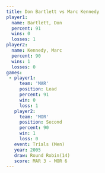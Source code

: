 ```yaml
---
title: Don Bartlett vs Marc Kennedy
player1:             
  name: Bartlett, Don
  percent: 91        
  wins: 0            
  losses: 1          
player2:             
  name: Kennedy, Marc
  percent: 90        
  wins: 1            
  losses: 0          
games:
 - player1:        
     team: 'MAR'   
     position: Lead
     percent: 91   
     win: 0        
     loss: 1       
   player2:          
     team: 'MOR'     
     position: Second
     percent: 90     
     win: 1          
     loss: 0         
   event: Trials (Men)  
   year: 2005           
   draw: Round Robin(14)
   score: MAR 3 - MOR 6 
---
```

